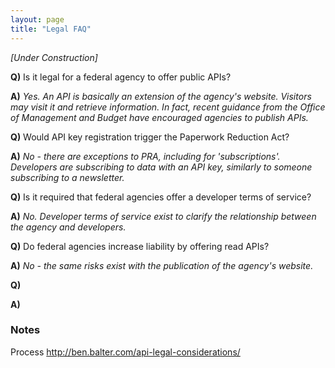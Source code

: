 ```yaml
---
layout: page
title: "Legal FAQ"
---
```


*[Under Construction]*

**Q)**  Is it legal for a federal agency to offer public APIs?

**A)**  *Yes.  An API is basically an extension of the agency's website.  Visitors may visit it and retrieve information.  In fact, recent guidance from the Office of Management and Budget have encouraged agencies to publish APIs.*    

**Q)**  Would API key registration trigger the Paperwork Reduction Act? 

**A)** *No - there are exceptions to PRA, including for 'subscriptions'.  Developers are subscribing to data with an API key, similarly to someone subscribing to a newsletter.*  

**Q)** Is it required that federal agencies offer a developer terms of service?  

**A)** *No.  Developer terms of service exist to clarify the relationship between the agency and developers.*  

**Q)**  Do federal agencies increase liability by offering read APIs?  

**A)** *No - the same risks exist with the publication of the agency's website.* 

**Q)**  


**A)** 


### Notes 
Process http://ben.balter.com/api-legal-considerations/
